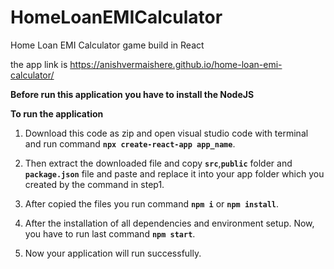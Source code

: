 # HomeLoanEMICalculator

Home Loan EMI Calculator game build in React

the app link is https://anishvermaishere.github.io/home-loan-emi-calculator/

**Before run this application you have to install the NodeJS**

**To run the application**

1. Download this code as zip and open visual studio code with terminal and run command **`npx create-react-app app_name`**.

2. Then extract the downloaded file and copy **`src`**,**`public`** folder and **`package.json`** file and paste and replace it into your app folder which you created by the command in step1.

3. After copied the files you run command **`npm i`** or **`npm install`**.

4. After the installation of all dependencies and environment setup. Now, you have to run last command **`npm start`**.

5. Now your application will run successfully.
